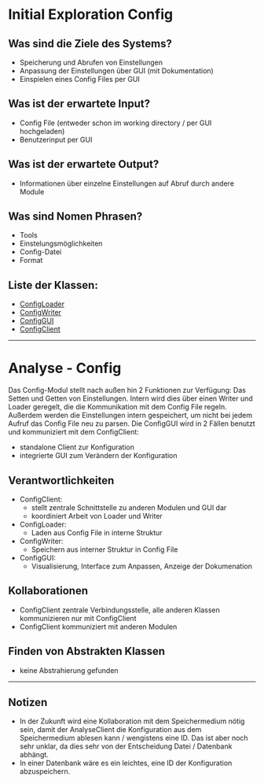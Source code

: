 # Initial Exploration Config
<!-- Hier alles aufschreiben, was interessant erscheint! -->

## Was sind die Ziele des Systems?
<!-- Snow Cards können bei diesem Schritt helfen! -->
- Speicherung und Abrufen von Einstellungen
- Anpassung der Einstellungen über GUI (mit Dokumentation)
- Einspielen eines Config Files per GUI

## Was ist der erwartete Input?
- Config File (entweder schon im working directory / per GUI hochgeladen)
- Benutzerinput per GUI

## Was ist der erwartete Output?
- Informationen über einzelne Einstellungen auf Abruf durch andere Module

## Was sind Nomen Phrasen?
<!-- Alle relevanten Sachen aufschreiben, später kann aussortiert werden! -->
- Tools
- Einstelungsmöglichkeiten
- Config-Datei
- Format
## Liste der Klassen:
<!-- Erstmal alle aufschreiben, dann auswählen! (Kriterien siehe Vorgehensweise) -->
<!-- Warum sind die Klassen existent? Wenn das zu beantworten ist - u good! -->
<!-- ausgewählte Klassen mit Link, andere einklammern und CRC-Karte löschen -->
<!-- - [Klassenname](crc-{klassenname}.md)
- (nichtAusgewählteKlasse) -->

- [ConfigLoader](crc-ConfigLoader.md)
- [ConfigWriter](crc-ConfigWriter.md)
- [ConfigGUI](crc-ConfigGUI.md)
- [ConfigClient](crc-ConfigClient.md)

---
# Analyse - Config
<!-- Hier Notizen zum Denkprozess! -->
Das Config-Modul stellt nach außen hin 2 Funktionen zur Verfügung: Das Setten und Getten von Einstellungen. Intern wird dies über einen Writer und Loader geregelt, die die Kommunikation mit dem Config File regeln.  
Außerdem werden die Einstellungen intern gespeichert, um nicht bei jedem Aufruf das Config File neu zu parsen.
Die ConfigGUI wird in 2 Fällen benutzt und kommuniziert  mit dem ConfigClient:
- standalone Client zur Konfiguration
- integrierte GUI zum Verändern der Konfiguration

## Verantwortlichkeiten
<!-- Wissen, welches verwaltet und angeboten wird, Aktion die angeboten werden, öffentliche Leistung -->
<!-- "Walkthrough" -> Szenarien zur Anwendung des Systems -->
<!-- Nichts, was eine andere Klasse machen könnte -->
<!-- Die Sachen die die Klasse macht -> keiner anderen Klasse geben -->
<!-- zentrale Verantwortlichkeiten vs verteilt -->
- ConfigClient:
     - stellt zentrale Schnittstelle zu anderen Modulen und GUI dar
     - koordiniert Arbeit von Loader und Writer
- ConfigLoader:
     - Laden aus Config File in interne Struktur
- ConfigWriter:
     - Speichern aus interner Struktur in Config File
- ConfigGUI:
     - Visualisierung, Interface zum Anpassen, Anzeige der Dokumenation


## Kollaborationen
<!-- Benutzeranfragen an Dienste, die benötigt werden um Veranwortlichkeiten zu erfüllen -->
<!-- enthüllen Kontroll- und Informationsflüsse, und somit Subsysteme -->
<!-- Können fehlende Verantwortlichkeiten offenbaren, bzw. fehlerhaft zugewiesene -->
- ConfigClient zentrale Verbindungsstelle, alle anderen Klassen kommunizieren nur mit ConfigClient
- ConfigClient kommuniziert mit anderen Modulen
## Finden von Abstrakten Klassen
<!-- Konkrete Klassen: Instanziierung und Vererbung
     Abstrakte Klassen: Nur Vererbung! -->
<!-- Unterklassen sollten alle geerbten Verantwortlichkeiten unterstützen, eher noch mehr -->
<!-- Gemeinsame Verantwortlichkeiten sollten so weit hoch wie möglich geschoben werden -->
<!-- Abstrakte Klassen erben nie von Konkreten Klassen! -->
<!-- Klassen die keine neue Funktionalität hinzufügen sollten eliminiert werden! -->
<!-- Letzte Folien der Vorlesung sind hilfreich hierfür! -->
- keine Abstrahierung gefunden

---

## Notizen
- In der Zukunft wird eine Kollaboration mit dem Speichermedium nötig sein, damit der AnalyseClient die Konfiguration aus dem Speichermedium ablesen kann / wengistens eine ID. Das ist aber noch sehr unklar, da dies sehr von der Entscheidung Datei / Datenbank abhängt.
- In einer Datenbank wäre es ein leichtes, eine ID der Konfiguration abzuspeichern.

